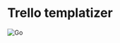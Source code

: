 # Trello templatizer

![Go](https://github.com/tommyblue/trello-templatizer/workflows/Go/badge.svg)
